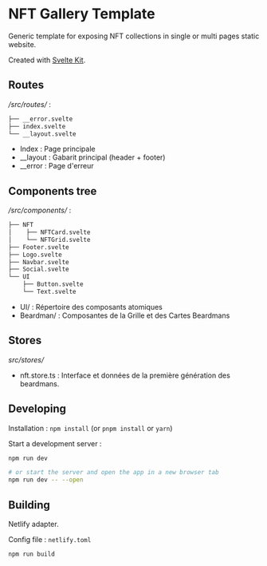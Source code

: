 # NFT Gallery Template

Generic template for exposing NFT collections in single or multi pages static website.

Created with [Svelte Kit](https://kit.svelte.dev).

## Routes

*/src/routes/* :
```bash
├── __error.svelte
├── index.svelte
└── __layout.svelte
```

- Index : Page principale
- __layout : Gabarit principal (header + footer)
- __error : Page d'erreur

## Components tree

*/src/components/* :
```bash
├── NFT
│    ├── NFTCard.svelte
│    └── NFTGrid.svelte
├── Footer.svelte
├── Logo.svelte
├── Navbar.svelte
├── Social.svelte
└── UI
    ├── Button.svelte
    └── Text.svelte
```

- UI/ : Répertoire des composants atomiques
- Beardman/ : Composantes de la Grille et des Cartes Beardmans

## Stores

*src/stores/*

- nft.store.ts : Interface et données de la première génération des beardmans.

## Developing

Installation : `npm install` (or `pnpm install` or `yarn`)

Start a development server :

```bash
npm run dev

# or start the server and open the app in a new browser tab
npm run dev -- --open
```

## Building

Netlify adapter. 

Config file : `netlify.toml`

```bash
npm run build
```
